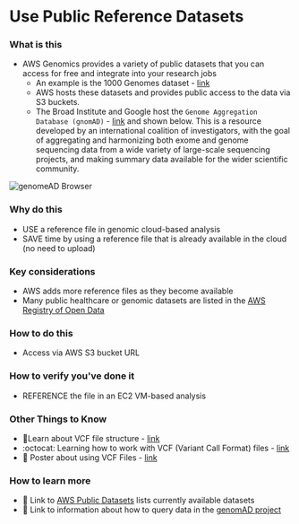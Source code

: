 # Use Public Reference Datasets

### What is this
- AWS Genomics provides a variety of public datasets that you can access for free and integrate into your research jobs
    - An example is the 1000 Genomes dataset - [link](https://registry.opendata.aws/1000-genomes/)
    - AWS hosts these datasets and provides public access to the data via S3 buckets.
    - The Broad Institute and Google host the `Genome Aggregation Database (gnomAD)` - [link](https://gnomad.broadinstitute.org/) and shown below.  This is a resource developed by an international coalition of investigators, with the goal of aggregating and harmonizing both exome and genome sequencing data from a wide variety of large-scale sequencing projects, and making summary data available for the wider scientific community.  
    
 ![genomeAD Browser](https://github.com/lynnlangit/AWS-for-bioinformatics/blob/main/images/genomeAD-browser.png)

### Why do this
 - USE a reference file in genomic cloud-based analysis
 - SAVE time by using a reference file that is already available in the cloud (no need to upload)

### Key considerations
 - AWS adds more reference files as they become available
 - Many public healthcare or genomic datasets are listed in the [AWS Registry of Open Data](https://registry.opendata.aws/)

### How to do this
- Access via AWS S3 bucket URL

### How to verify you've done it
 - REFERENCE the file in an EC2 VM-based analysis

### Other Things to Know
 - 📘Learn about VCF file structure - [link](https://software.broadinstitute.org/gatk/documentation/article?id=11005)
  - :octocat: Learning how to work with VCF (Variant Call Format) files - [link](https://github.com/davetang/learning_vcf_file)
 - 📘 Poster about using VCF Files - [link](http://vcftools.sourceforge.net/VCF-poster.pdf)

### How to learn more
 - 📘 Link to [AWS Public Datasets](https://registry.opendata.aws/) lists currently available datasets
 - 📘 Link to information about how to query data in the [genomAD project](https://cloud.google.com/blog/topics/healthcare-life-sciences/google-cloud-providing-free-access-to-genome-aggregation-database)

